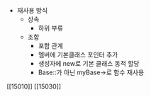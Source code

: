 - 재사용 방식
	- 상속
		- 하위 부류
	- 조합
		- 포함 관계
		- 멤버에 기본클래스 포인터 추가
		- 생성자에 new로 기본 클래스 동적 할당
		- Base::가 아닌 myBase→로 함수 재사용

[[15010]] 
[[15030]] 

